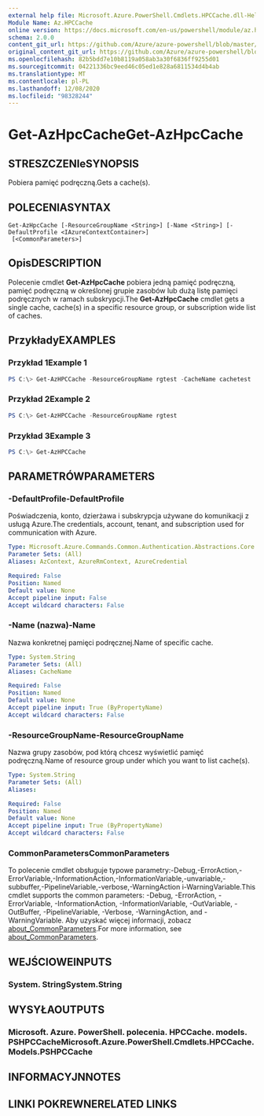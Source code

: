 ```yaml
---
external help file: Microsoft.Azure.PowerShell.Cmdlets.HPCCache.dll-Help.xml
Module Name: Az.HPCCache
online version: https://docs.microsoft.com/en-us/powershell/module/az.hpccache/get-azhpccache
schema: 2.0.0
content_git_url: https://github.com/Azure/azure-powershell/blob/master/src/HPCCache/HPCCache/help/Get-AzHpcCache.md
original_content_git_url: https://github.com/Azure/azure-powershell/blob/master/src/HPCCache/HPCCache/help/Get-AzHpcCache.md
ms.openlocfilehash: 82b5bdd7e10b8119a058ab3a30f6836ff9255d01
ms.sourcegitcommit: 04221336bc9eed46c05ed1e828a6811534d4b4ab
ms.translationtype: MT
ms.contentlocale: pl-PL
ms.lasthandoff: 12/08/2020
ms.locfileid: "98328244"
---
```

# <span data-ttu-id="e7e45-101">Get-AzHpcCache</span><span class="sxs-lookup"><span data-stu-id="e7e45-101">Get-AzHpcCache</span></span>

## <span data-ttu-id="e7e45-102">STRESZCZENIe</span><span class="sxs-lookup"><span data-stu-id="e7e45-102">SYNOPSIS</span></span>
<span data-ttu-id="e7e45-103">Pobiera pamięć podręczną.</span><span class="sxs-lookup"><span data-stu-id="e7e45-103">Gets a cache(s).</span></span>

## <span data-ttu-id="e7e45-104">POLECENIA</span><span class="sxs-lookup"><span data-stu-id="e7e45-104">SYNTAX</span></span>

```
Get-AzHpcCache [-ResourceGroupName <String>] [-Name <String>] [-DefaultProfile <IAzureContextContainer>]
 [<CommonParameters>]
```

## <span data-ttu-id="e7e45-105">Opis</span><span class="sxs-lookup"><span data-stu-id="e7e45-105">DESCRIPTION</span></span>
<span data-ttu-id="e7e45-106">Polecenie cmdlet **Get-AzHpcCache** pobiera jedną pamięć podręczną, pamięć podręczną w określonej grupie zasobów lub dużą listę pamięci podręcznych w ramach subskrypcji.</span><span class="sxs-lookup"><span data-stu-id="e7e45-106">The **Get-AzHpcCache** cmdlet gets a single cache, cache(s) in a specific resource group, or subscription wide list of caches.</span></span>

## <span data-ttu-id="e7e45-107">Przykłady</span><span class="sxs-lookup"><span data-stu-id="e7e45-107">EXAMPLES</span></span>

### <span data-ttu-id="e7e45-108">Przykład 1</span><span class="sxs-lookup"><span data-stu-id="e7e45-108">Example 1</span></span>
```powershell
PS C:\> Get-AzHPCCache -ResourceGroupName rgtest -CacheName cachetest
```

### <span data-ttu-id="e7e45-109">Przykład 2</span><span class="sxs-lookup"><span data-stu-id="e7e45-109">Example 2</span></span>
```powershell
PS C:\> Get-AzHPCCache -ResourceGroupName rgtest
```

### <span data-ttu-id="e7e45-110">Przykład 3</span><span class="sxs-lookup"><span data-stu-id="e7e45-110">Example 3</span></span>
```powershell
PS C:\> Get-AzHPCCache
```

## <span data-ttu-id="e7e45-111">PARAMETRÓW</span><span class="sxs-lookup"><span data-stu-id="e7e45-111">PARAMETERS</span></span>

### <span data-ttu-id="e7e45-112">-DefaultProfile</span><span class="sxs-lookup"><span data-stu-id="e7e45-112">-DefaultProfile</span></span>
<span data-ttu-id="e7e45-113">Poświadczenia, konto, dzierżawa i subskrypcja używane do komunikacji z usługą Azure.</span><span class="sxs-lookup"><span data-stu-id="e7e45-113">The credentials, account, tenant, and subscription used for communication with Azure.</span></span>

```yaml
Type: Microsoft.Azure.Commands.Common.Authentication.Abstractions.Core.IAzureContextContainer
Parameter Sets: (All)
Aliases: AzContext, AzureRmContext, AzureCredential

Required: False
Position: Named
Default value: None
Accept pipeline input: False
Accept wildcard characters: False
```

### <span data-ttu-id="e7e45-114">-Name (nazwa)</span><span class="sxs-lookup"><span data-stu-id="e7e45-114">-Name</span></span>
<span data-ttu-id="e7e45-115">Nazwa konkretnej pamięci podręcznej.</span><span class="sxs-lookup"><span data-stu-id="e7e45-115">Name of specific cache.</span></span>

```yaml
Type: System.String
Parameter Sets: (All)
Aliases: CacheName

Required: False
Position: Named
Default value: None
Accept pipeline input: True (ByPropertyName)
Accept wildcard characters: False
```

### <span data-ttu-id="e7e45-116">-ResourceGroupName</span><span class="sxs-lookup"><span data-stu-id="e7e45-116">-ResourceGroupName</span></span>
<span data-ttu-id="e7e45-117">Nazwa grupy zasobów, pod którą chcesz wyświetlić pamięć podręczną.</span><span class="sxs-lookup"><span data-stu-id="e7e45-117">Name of resource group under which you want to list cache(s).</span></span>

```yaml
Type: System.String
Parameter Sets: (All)
Aliases:

Required: False
Position: Named
Default value: None
Accept pipeline input: True (ByPropertyName)
Accept wildcard characters: False
```

### <span data-ttu-id="e7e45-118">CommonParameters</span><span class="sxs-lookup"><span data-stu-id="e7e45-118">CommonParameters</span></span>
<span data-ttu-id="e7e45-119">To polecenie cmdlet obsługuje typowe parametry:-Debug,-ErrorAction,-ErrorVariable,-InformationAction,-InformationVariable,-unvariable,-subbuffer,-PipelineVariable,-verbose,-WarningAction i-WarningVariable.</span><span class="sxs-lookup"><span data-stu-id="e7e45-119">This cmdlet supports the common parameters: -Debug, -ErrorAction, -ErrorVariable, -InformationAction, -InformationVariable, -OutVariable, -OutBuffer, -PipelineVariable, -Verbose, -WarningAction, and -WarningVariable.</span></span> <span data-ttu-id="e7e45-120">Aby uzyskać więcej informacji, zobacz [about_CommonParameters](http://go.microsoft.com/fwlink/?LinkID=113216).</span><span class="sxs-lookup"><span data-stu-id="e7e45-120">For more information, see [about_CommonParameters](http://go.microsoft.com/fwlink/?LinkID=113216).</span></span>

## <span data-ttu-id="e7e45-121">WEJŚCIOWE</span><span class="sxs-lookup"><span data-stu-id="e7e45-121">INPUTS</span></span>

### <span data-ttu-id="e7e45-122">System. String</span><span class="sxs-lookup"><span data-stu-id="e7e45-122">System.String</span></span>

## <span data-ttu-id="e7e45-123">WYSYŁA</span><span class="sxs-lookup"><span data-stu-id="e7e45-123">OUTPUTS</span></span>

### <span data-ttu-id="e7e45-124">Microsoft. Azure. PowerShell. polecenia. HPCCache. models. PSHPCCache</span><span class="sxs-lookup"><span data-stu-id="e7e45-124">Microsoft.Azure.PowerShell.Cmdlets.HPCCache.Models.PSHPCCache</span></span>

## <span data-ttu-id="e7e45-125">INFORMACYJN</span><span class="sxs-lookup"><span data-stu-id="e7e45-125">NOTES</span></span>

## <span data-ttu-id="e7e45-126">LINKI POKREWNE</span><span class="sxs-lookup"><span data-stu-id="e7e45-126">RELATED LINKS</span></span>
